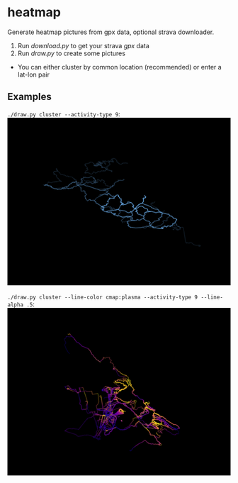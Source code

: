 # heatmap

Generate heatmap pictures from gpx data, optional strava downloader.

1. Run *download.py* to get your strava *gpx* data
2. Run *draw.py* to create some pictures
  * You can either cluster by common location (recommended) or enter a lat-lon pair


## Examples

`./draw.py cluster --activity-type 9`:
![a heatmap](images/defaults.png)

`./draw.py cluster --line-color cmap:plasma --activity-type 9 --line-alpha .5`:
![another heatmap](images/plasma.png)
